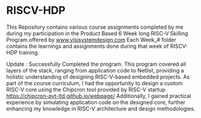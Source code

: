 # RISCV-HDP

This Repository contains various course assignments completed by me during my participation in the Product Based 6 Week long RISC-V Skilling Program offered by www.vlsisystemdesign.com
Each Week_# folder contains the learnings and assignments done during that week of RISCV-HDP training.

Update : 
Successfully Completed the program. This program covered all layers of the stack, ranging from application code to Netlist, providing a holistic understanding of designing RISC-V-based embedded projects. As part of the course curriculum, I had the opportunity to design a custom RISC-V core using the Chipcron tool provided by RISC-V startup https://chipcron-pvt-ltd.github.io/webpage/ Additionally, I gained practical experience by simulating application code on the designed core, further enhancing my knowledge in RISC-V architecture and design methodologies.




